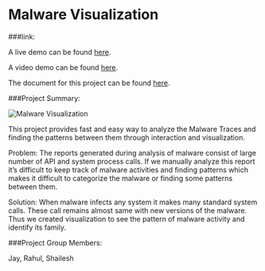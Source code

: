 # Malware Visualization



###link:

A live demo can be found [here]().

A video demo can be found [here]().

The document for  this project can be found
[here]().

###Project Summary:

![Malware Visualization]()

This project provides fast and easy way to analyze the Malware Traces and finding the patterns between them through interaction and visualization.

Problem:
The reports generated during analysis of malware consist of large number of API and system process calls. If we manually analyze this report it’s difficult to keep track of malware activities and finding patterns which makes it difficult to categorize the malware or finding some patterns between them.

Solution:
When malware infects any system it makes many standard system calls. These call remains almost same with new versions of the malware. Thus we created visualization to see the pattern of malware activity and identify its family.

###Project Group Members: 

Jay, Rahul, Shailesh
